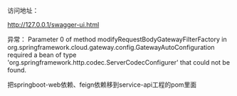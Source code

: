 访问地址：

http://127.0.0.1/swagger-ui.html


异常：
Parameter 0 of method modifyRequestBodyGatewayFilterFactory in org.springframework.cloud.gateway.config.GatewayAutoConfiguration required a bean of type 'org.springframework.http.codec.ServerCodecConfigurer' that could not be found.

把springboot-web依赖、feign依赖移到service-api工程的pom里面